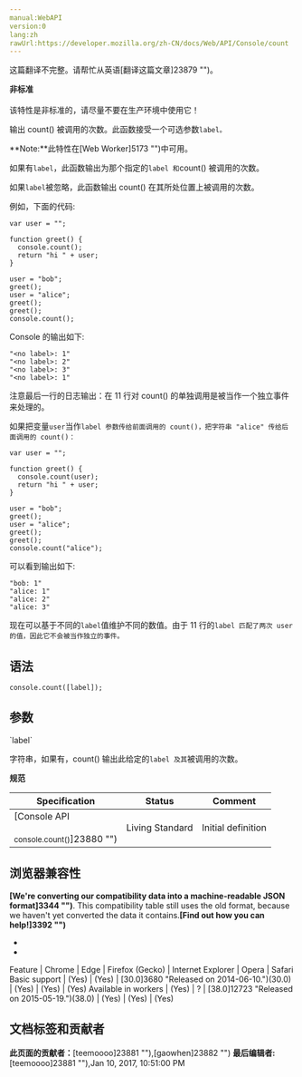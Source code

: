 ```yaml
---
manual:WebAPI
version:0
lang:zh
rawUrl:https://developer.mozilla.org/zh-CN/docs/Web/API/Console/count
---
```




这篇翻译不完整。请帮忙从英语[翻译这篇文章]23879 "")。






**非标准**<br></br>该特性是非标准的，请尽量不要在生产环境中使用它！





输出 count() 被调用的次数。此函数接受一个可选参数`label。`

**Note:**此特性在[Web Worker]5173 "")中可用。


如果有`label`，此函数输出为那个指定的`label 和`count() 被调用的次数。



如果`label`被忽略，此函数输出 count() 在其所处位置上被调用的次数。



例如，下面的代码:


```
var user = "";

function greet() {
  console.count();
  return "hi " + user;
}

user = "bob";
greet();
user = "alice";
greet();
greet();
console.count();
```


Console 的输出如下:


```
"<no label>: 1"
"<no label>: 2"
"<no label>: 3"
"<no label>: 1"
```


注意最后一行的日志输出：在 11 行对 count() 的单独调用是被当作一个独立事件来处理的。



如果把变量`user`当作`label 参数传给前面调用的 count()，把字符串 "alice" 传给后面调用的 count()：`


```
var user = "";

function greet() {
  console.count(user);
  return "hi " + user;
}

user = "bob";
greet();
user = "alice";
greet();
greet();
console.count("alice");
```


可以看到输出如下:


```
"bob: 1"
"alice: 1"
"alice: 2"
"alice: 3"
```


现在可以基于不同的`label`值维护不同的数值。由于 11 行的`label 匹配了两次 user 的值，因此它不会被当作独立的事件。`


## 语法<a name="语法"></a>

```
console.count([label]);

```

## 参数<a name="参数"></a>
<dl><dt id=''>`label`</dt></dl>

字符串，如果有，count() 输出此给定的`label 及其`被调用的次数。



**规范**

Specification | Status | Comment 
 ---  |  ---  |  ---  | 
[Console API<br></br><small>console.count()</small>]23880 "") | Living Standard | Initial definition 


## 浏览器兼容性<a name="浏览器兼容性"></a>


**[We&#39;re converting our compatibility data into a machine-readable JSON format]3344 "")**. This compatibility table still uses the old format, because we haven&#39;t yet converted the data it contains.**[Find out how you can help!]3392 "")**


* 
* 
Feature | Chrome | Edge | Firefox (Gecko) | Internet Explorer | Opera | Safari 
Basic support | (Yes) | (Yes) | [30.0]3680 "Released on 2014-06-10.")(30.0) | (Yes) | (Yes) | (Yes) 
Available in workers | (Yes) | ? | [38.0]12723 "Released on 2015-05-19.")(38.0) | (Yes) | (Yes) | (Yes) 






## 文档标签和贡献者
**此页面的贡献者：**[teemoooo]23881 ""),[gaowhen]23882 "")
**最后编辑者:**[teemoooo]23881 ""),<time>Jan 10, 2017, 10:51:00 PM</time>


